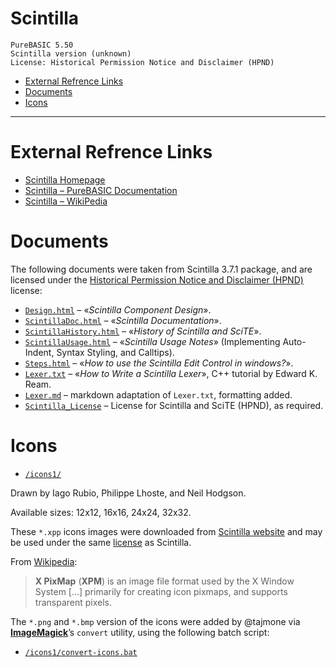 Scintilla
=========

    PureBASIC 5.50
    Scintilla version (unknown)
    License: Historical Permission Notice and Disclaimer (HPND)

<!-- #toc -->
-   [External Refrence Links](#external-refrence-links)
-   [Documents](#documents)
-   [Icons](#icons)

<!-- /toc -->

------------------------------------------------------------------------

External Refrence Links
=======================

-   [Scintilla Homepage](http://www.scintilla.org/)
-   [Scintilla – PureBASIC Documentation](http://www.purebasic.com/documentation/scintilla/index.html)
-   [Scintilla – WikiPedia](https://en.wikipedia.org/wiki/Scintilla_(software))

Documents
=========

The following documents were taken from Scintilla 3.7.1 package, and are licensed under the [Historical Permission Notice and Disclaimer (HPND)](https://en.wikipedia.org/wiki/Historical_Permission_Notice_and_Disclaimer) license:

-   [`Design.html`](Design.html) – «*Scintilla Component Design*».
-   [`ScintillaDoc.html`](ScintillaDoc.html) – «*Scintilla Documentation*».
-   [`ScintillaHistory.html`](ScintillaHistory.html) – «*History of Scintilla and SciTE*».
-   [`ScintillaUsage.html`](ScintillaUsage.html) – «*Scintilla Usage Notes*» (Implementing Auto-Indent, Syntax Styling, and Calltips).
-   [`Steps.html`](Steps.html) – «*How to use the Scintilla Edit Control in windows?*».
-   [`Lexer.txt`](Lexer.txt) – «*How to Write a Scintilla Lexer*», C++ tutorial by Edward K. Ream.
-   [`Lexer.md`](Lexer.md) – markdown adaptation of `Lexer.txt`, formatting added.
-   [`Scintilla_License`](Scintilla_License) – License for Scintilla and SciTE (HPND), as required.

Icons
=====

-   [`/icons1/`](./icons1/)

Drawn by Iago Rubio, Philippe Lhoste, and Neil Hodgson.

Available sizes: 12x12, 16x16, 24x24, 32x32.

These `*.xpp` icons images were downloaded from [Scintilla website](http://www.scintilla.org/Icons.html) and may be used under the same [license](Scintilla_License) as Scintilla.

From [Wikipedia](https://en.wikipedia.org/wiki/X_PixMap):

> **X PixMap** (**XPM**) is an image file format used by the X Window System \[…\] primarily for creating icon pixmaps, and supports transparent pixels.

The `*.png` and `*.bmp` version of the icons were added by @tajmone via [**ImageMagick**](https://www.imagemagick.org)’s `convert` utility, using the following batch script:

-   [`/icons1/convert-icons.bat`](./icons1/convert-icons.bat)

